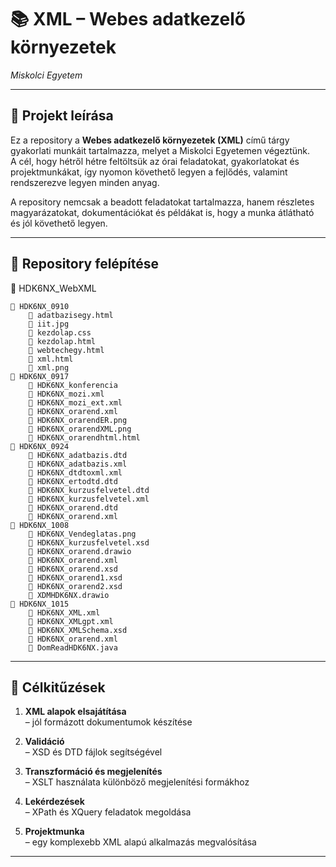 # 📚 XML – Webes adatkezelő környezetek  
*Miskolci Egyetem*

---

## 📝 Projekt leírása
Ez a repository a **Webes adatkezelő környezetek (XML)** című tárgy gyakorlati munkáit tartalmazza, melyet a Miskolci Egyetemen végeztünk.  
A cél, hogy hétről hétre feltöltsük az órai feladatokat, gyakorlatokat és projektmunkákat, így nyomon követhető legyen a fejlődés, valamint rendszerezve legyen minden anyag.  

A repository nemcsak a beadott feladatokat tartalmazza, hanem részletes magyarázatokat, dokumentációkat és példákat is, hogy a munka átlátható és jól követhető legyen.

---

## 📂 Repository felépítése

📁 HDK6NX_WebXML

    📁 HDK6NX_0910
        📄 adatbazisegy.html
        📄 iit.jpg
        📄 kezdolap.css
        📄 kezdolap.html
        📄 webtechegy.html
        📄 xml.html
        📄 xml.png
    📁 HDK6NX_0917
        📄 HDK6NX_konferencia
        📄 HDK6NX_mozi.xml
        📄 HDK6NX_mozi_ext.xml
        📄 HDK6NX_orarend.xml
        📄 HDK6NX_orarendER.png
        📄 HDK6NX_orarendXML.png
        📄 HDK6NX_orarendhtml.html
    📁 HDK6NX_0924
        📄 HDK6NX_adatbazis.dtd
        📄 HDK6NX_adatbazis.xml
        📄 HDK6NX_dtdtoxml.xml
        📄 HDK6NX_ertodtd.dtd
        📄 HDK6NX_kurzusfelvetel.dtd
        📄 HDK6NX_kurzusfelvetel.xml
        📄 HDK6NX_orarend.dtd
        📄 HDK6NX_orarend.xml
    📁 HDK6NX_1008
        📄 HDK6NX_Vendeglatas.png
        📄 HDK6NX_kurzusfelvetel.xsd
        📄 HDK6NX_orarend.drawio
        📄 HDK6NX_orarend.xml
        📄 HDK6NX_orarend.xsd
        📄 HDK6NX_orarend1.xsd
        📄 HDK6NX_orarend2.xsd
        📄 XDMHDK6NX.drawio
    📁 HDK6NX_1015
        📄 HDK6NX_XML.xml
        📄 HDK6NX_XMLgpt.xml
        📄 HDK6NX_XMLSchema.xsd
        📄 HDK6NX_orarend.xml
        📄 DomReadHDK6NX.java
        
---

## 🎯 Célkitűzések

1. **XML alapok elsajátítása**  
   – jól formázott dokumentumok készítése  

2. **Validáció**  
   – XSD és DTD fájlok segítségével  

3. **Transzformáció és megjelenítés**  
   – XSLT használata különböző megjelenítési formákhoz  

4. **Lekérdezések**  
   – XPath és XQuery feladatok megoldása  

5. **Projektmunka**  
   – egy komplexebb XML alapú alkalmazás megvalósítása  

---
